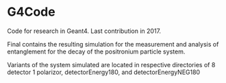 # G4Code
Code for research in Geant4. Last contribution in 2017. 

Final contains the resulting simulation for the measurement and analysis of entanglement for the decay of the positronium particle system.

Variants of the system simulated are located in respective directories of 8 detector 1 polarizor, detectorEnergy180, and detectorEnergyNEG180
